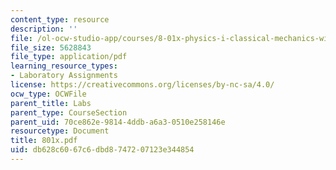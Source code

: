 ```yaml
---
content_type: resource
description: ''
file: /ol-ocw-studio-app/courses/8-01x-physics-i-classical-mechanics-with-an-experimental-focus-fall-2002/db628c6067c6dbd8747207123e344854_801x.pdf
file_size: 5628843
file_type: application/pdf
learning_resource_types:
- Laboratory Assignments
license: https://creativecommons.org/licenses/by-nc-sa/4.0/
ocw_type: OCWFile
parent_title: Labs
parent_type: CourseSection
parent_uid: 70ce862e-9814-4ddb-a6a3-0510e258146e
resourcetype: Document
title: 801x.pdf
uid: db628c60-67c6-dbd8-7472-07123e344854
---
```

